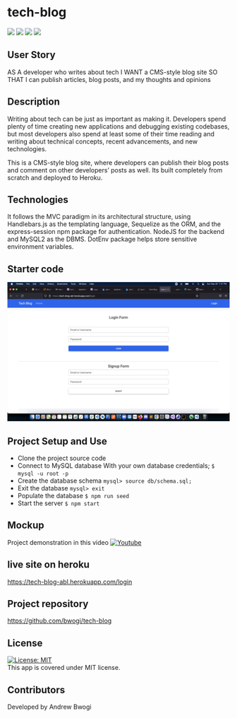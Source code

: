 # tech-blog 
  <p align="left">
    <img src="https://img.shields.io/github/repo-size/bwogi/tech-blog" />
    <img src="https://img.shields.io/github/languages/top/bwogi/tech-blog"  />
    <img src="https://img.shields.io/github/issues/bwogi/tech-blog" />
    <img src="https://img.shields.io/github/last-commit/bwogi/tech-blog" >   
  </p>

  ## User Story
AS A developer who writes about tech
I WANT a CMS-style blog site
SO THAT I can publish articles, blog posts, and my thoughts and opinions
  ## Description
 Writing about tech can be just as important as making it. Developers spend plenty of time creating new applications and debugging existing codebases, but most developers also spend at least some of their time reading and writing about technical concepts, recent advancements, and new technologies.

 This is a CMS-style blog site, where developers can publish their blog posts and comment on other developers’ posts as well. Its built completely from scratch and deployed to Heroku. 

  ## Technologies
  It follows the MVC paradigm in its architectural structure, using Handlebars.js as the templating language, Sequelize as the ORM, and the express-session npm package for authentication. NodeJS for the backend and MySQL2 as the DBMS. DotEnv package helps store sensitive environment variables.

  ## Starter code
   ![Screenshot](./tech-blog-screenshot.png)

  ## Project Setup and Use
  * Clone the project source code
  * Connect to MySQL database
  With your own database credentials;
  ```$ mysql -u root -p``` 
  * Create the database schema
  ```mysql> source db/schema.sql;```
  * Exit the database
  ```mysql> exit```
  * Populate the database
  ```$ npm run seed```
  * Start the server
  ```$ npm start```

  ## Mockup
  Project demonstration in this video
  [![Youtube](https://img.youtube.com/vi/I6P_ZOr3no0/0.jpg)](https://youtu.be/I6P_ZOr3no0)

  ## live site on heroku
  https://tech-blog-abl.herokuapp.com/login
  
  ## Project repository 
  https://github.com/bwogi/tech-blog
  
  ## License 
  [![License: MIT](https://img.shields.io/badge/License-MIT-yellow.svg)](https://opensource.org/licenses/MIT)<br />
  This app is covered under MIT license.

  ## Contributors
  Developed by Andrew Bwogi